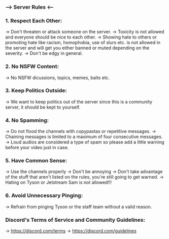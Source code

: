 ### --> Server Rules <--

### 1. Respect Each Other:
-> Don't threaten or attack someone on the server.
-> Toxicity is not allowed and everyone should be nice to each other.
-> Showing hate to others or promoting hate like racism, homophobia, use of slurs etc. is not allowed in the server and will get you either banned or muted depending on the severity.
-> Don't be edgy in general.

### 2. No NSFW Content:
-> No NSFW dicussions, topics, memes, baits etc.

### 3. Keep Politics Outside:
-> We want to keep politics out of the server since this is a community server, it should be kept to yourself.

### 4. No Spamming:
-> Do not flood the channels with copypastas or repetitive messages.
-> Chaining messages is limited to a maximum of four consecutive messages.
-> Loud audios are considered a type of spam so please add a little warning before your video just in case.

### 5. Have Common Sense:
-> Use the channels properly
-> Don't be annoying
-> Don't take advantage of the stuff that aren't listed on the rules, you're still going to get warned.
-> Hating on Tyson or Jetstream Sam is not allowed!!!

### 6. Avoid Unnecessary Pinging:
-> Refrain from pinging Tyson or the staff team without a valid reason.

### Discord's Terms of Service and Community Guidelines:
-> https://discord.com/terms
-> https://discord.com/guidelines
